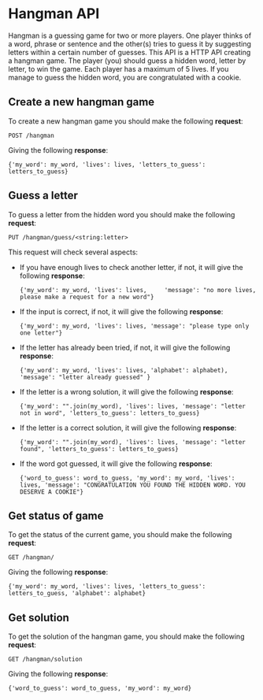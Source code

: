 # Hangman API

Hangman is a guessing game for two or more players. One player thinks of a word, phrase or sentence and the other(s) tries to guess it by suggesting letters within a certain number of guesses.
This API is a HTTP API creating a hangman game. The player (you)  should guess a hidden word, letter by letter, to win the game. Each player has a maximum of 5 lives. If you manage to guess the hidden word, you are congratulated with a cookie. 

## Create a new hangman game

To create a new hangman game you should make the following **request**:

    POST /hangman
Giving the following **response**:  

    {'my_word': my_word, 'lives': lives, 'letters_to_guess': letters_to_guess}

## Guess a letter
To guess a letter from the hidden word you should make the following **request**:

    PUT /hangman/guess/<string:letter>
This request will check several aspects: 

 - If you have enough lives to check another letter, if not, it will give the following **response**: 
   
       {'my_word': my_word, 'lives': lives,     'message': "no more lives, please make a request for a new word"}
 - If the input is correct, if not, it will give the following **response**: 
   
       {'my_word': my_word, 'lives': lives, 'message': "please type only one letter"}
       
 - If the letter has already been tried, if not, it will give the following **response**: 
   
       {'my_word': my_word, 'lives': lives, 'alphabet': alphabet), 'message': "letter already guessed" }
       
 - If the letter is a wrong solution, it will give the following **response**: 
   
       {'my_word': "".join(my_word), 'lives': lives, 'message': "letter not in word", 'letters_to_guess': letters_to_guess}
       
 - If the letter is a correct solution, it will give the following **response**:
   
       {'my_word': "".join(my_word), 'lives': lives, 'message': "letter found", 'letters_to_guess': letters_to_guess}
       
 - If the word got guessed, it will give the following **response**:
   
       {'word_to_guess': word_to_guess, 'my_word': my_word, 'lives': lives, 'message': "CONGRATULATION YOU FOUND THE HIDDEN WORD. YOU DESERVE A COOKIE"}

## Get status of game
To get the status of the current game, you should make the following **request**:

    GET /hangman/
Giving the following **response**:

    {'my_word': my_word, 'lives': lives, 'letters_to_guess': letters_to_guess, 'alphabet': alphabet}

   
## Get solution
To get the solution of the hangman game, you should make the following **request**:

    GET /hangman/solution
Giving the following **response**:  

    {'word_to_guess': word_to_guess, 'my_word': my_word}